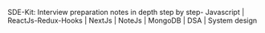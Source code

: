  SDE-Kit: Interview preparation notes in depth step by step- Javascript | ReactJs-Redux-Hooks | NextJs | NoteJs | MongoDB | DSA | System design
